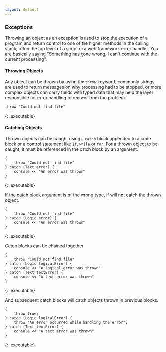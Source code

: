 ```yaml
---
layout: default
---
```


### Exceptions

Throwing an object as an exception is used to stop the execution of a program and return control to one of
the higher methods in the calling stack, often the top level of a script or a web framework error handler. 
You are basically saying "Something has gone wrong, I can't continue with the current processing".


#### Throwing Objects

Any object can be thrown by using the `throw` keyword, commonly strings are used to return messages on why processing
had to be stopped, or more complex objects can carry fields with typed data that may help the layer responsible for
error handling to recover from the problem.

```
throw "Could not find file"
```
{: .executable}

#### Catching Objects

Thrown objects can be caught using a `catch` block appended to a code block or a control statement like `if`, `while` 
or `for`. For a thrown object to be caught, it must be referenced in the catch block by an argument.

```
{
    throw "Could not find file"
} catch (Text error) {
    console << "An error was thrown"
}
```
{: .executable}

If the catch block argument is of the wrong type, if will not catch the thrown object.

```
{
    throw "Could not find file"
} catch (Logic error) {
    console << "An error was thrown"
}
```
{: .executable}

Catch blocks can be chained together

```
{
    throw "Could not find file"
} catch (Logic logicalError) {
    console << "A logical error was thrown"
} catch (Text textError) {
    console << "A text error was thrown"
}
```
{: .executable}

And subsequent catch blocks will catch objects thrown in previous blocks.

```
{
    throw true;
} catch (Logic logicalError) {
    throw "An error occurred while handling the error";
} catch (Text textError) {
    console << "A text error was thrown"
}
```
{: .executable}

